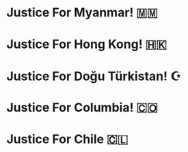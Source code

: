 # Justice For Myanmar! 🇲🇲
# Justice For Hong Kong! 🇭🇰
# Justice For Doğu Türkistan! ☪
# Justice For Columbia! 🇨🇴
# Justice For Chile 🇨🇱
